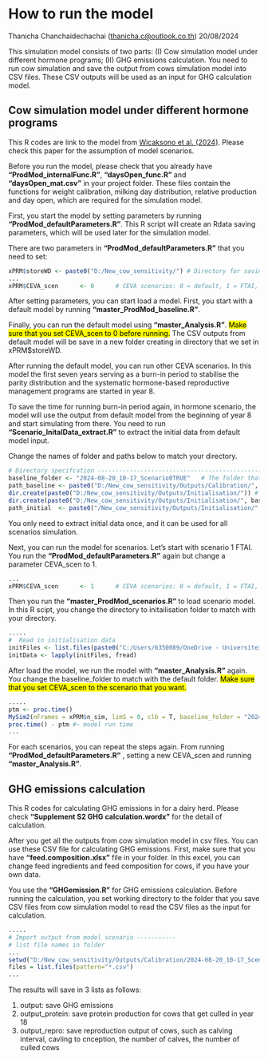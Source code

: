How to run the model
================
Thanicha Chanchaidechachai (<thanicha.c@outlook.co.th>)
20/08/2024

This simulation model consists of two parts: (I) Cow simulation model
under different hormone programs; (II) GHG emissions calculation. You
need to run cow simulation and save the output from cows simulation
model into CSV files. These CSV outputs will be used as an input for GHG
calculation model.

## Cow simulation model under different hormone programs

This R codes are link to the model from [Wicaksono et
al. (2024)](https://doi.org/10.3168/jds.2023-24109). Please check this
paper for the assumption of model scenarios.

Before you run the model, please check that you already have
**“ProdMod_internalFunc.R”**, **“daysOpen_func.R”** and
**“daysOpen_mat.csv”** in your project folder. These files contain the
functions for weight calibration, milking day distribution, relative
production and day open, which are required for the simulation model.

First, you start the model by setting parameters by running
**“ProdMod_defaultParameters.R”**. This R script will create an Rdata
saving parameters, which will be used later for the simulation model.

There are two parameters in **“ProdMod_defaultParameters.R”** that you
need to set:

``` r
xPRM$storeWD <- paste0("D:/New_cow_sensitivity/") # Directory for saving all the output. Change to your own directory
...
xPRM$CEVA_scen      <- 0      # CEVA scenarios: 0 = default, 1 = FTAI, 2 = FTAI+ED, 3 = ED+TAI
```

After setting parameters, you can start load a model. First, you start
with a default model by running **“master_ProdMod_baseline.R”**.

Finally, you can run the default model using **“master_Analysis.R”**.
<mark>Make sure that you set CEVA_scen to 0 before running.</mark> The
CSV outputs from default model will be save in a new folder creating in
directory that we set in xPRM\$storeWD.

After running the default model, you can run other CEVA scenarios. In
this model the first seven years serving as a burn-in period to
stabilise the parity distribution and the systematic hormone-based
reproductive management programs are started in year 8.

To save the time for running burn-in period again, in hormone scenario,
the model will use the output from default model from the beginning of
year 8 and start simulating from there. You need to run
**“Scenario_InitalData_extract.R”** to extract the initial data from
default model input.

Change the names of folder and paths below to match your directory.

``` r
# Directory specifcation --------------------------------------------------
baseline_folder <- "2024-08-20_10-17_Scenario0TRUE"   # The folder that storing the default output 
path_baseline <- paste0("D:/New_cow_sensitivity/Outputs/Calibration/", baseline_folder) # change the path to where you store baseline folder
dir.create(paste0("D:/New_cow_sensitivity/Outputs/Initialisation/")) # Create Initialisation folder in that directory
dir.create(paste0("D:/New_cow_sensitivity/Outputs/Initialisation/", baseline_folder)) # create baseline folder ininitialisation folder
path_initial  <- paste0("/New_cow_sensitivity/Outputs/Initialisation/", baseline_folder) # Change to match with directory name
```

You only need to extract initial data once, and it can be used for all
scenarios simulation.

Next, you can run the model for scenarios. Let’s start with scenario 1
FTAI. You run the **“ProdMod_defaultParameters.R”** again but change a
parameter CEVA_scen to 1.

``` r
...
xPRM$CEVA_scen      <- 1      # CEVA scenarios: 0 = default, 1 = FTAI, 2 = FTAI+ED, 3 = ED+TAI
```

Then you run the **“master_ProdMod_scenarios.R”** to load scenario
model. In this R scipt, you change the directory to initailisation
folder to match with your directory.

``` r
.....
#  Read in initialisation data
initFiles <- list.files(paste0("C:/Users/6350089/OneDrive - Universiteit Utrecht/Side project/Ceva_model environment/GIT_CEVA/Outputs/Initialisation/", baseline_folder), full.names = T)[1:xPRM$n_sim] # Change to match your directory
initData <- lapply(initFiles, fread)
```

After load the model, we run the model with **“master_Analysis.R”**
again. You change the baseline_folder to match with the default folder.
<mark>Make sure that you set CEVA_scen to the scenario that you
want.</mark>

``` r
.....
ptm <- proc.time()
MySim2(nFrames = xPRM$n_sim, limS = 0, clb = T, baseline_folder = "2024-08-20_10-17_Scenario0TRUE")  #the default folder
proc.time() - ptm #~ model run time
...
```

For each scenarios, you can repeat the steps again. From running
**“ProdMod_defaultParameters.R”** , setting a new CEVA_scen and running
**“master_Analysis.R”**.
##

##

## GHG emissions calculation

This R codes for calculating GHG emissions in for a dairy herd. Please check **“Supplement S2 GHG calculation.wordx”** for the
detail of calculation.

After you get all the outputs from cow simulation model in csv files.
You can use these CSV file for calculating GHG emissions. First, make
sure that you have **“feed.composition.xlsx”** file in your folder. In
this excel, you can change feed ingredients and feed composition for
cows, if you have your own data.

You use the **“GHGemission.R”** for GHG emissions calculation. Before
running the calculation, you set working directory to the folder that
you save CSV files from cow simulation model to read the CSV files as
the input for calculation.

``` r
.....
# Import output from model scenario -----------
# list file names in folder
...
setwd("D:/New_cow_sensitivity/Outputs/Calibration/2024-08-20_10-17_Scenario0TRUE") # set to the directory storing CSV files
files = list.files(pattern="*.csv")
...
```

The results will save in 3 lists as follows:
<p>

1)  output: save GHG emissions <br />
2)  output_protein: save protein production for cows that get culled in
    year 18 <br />
3)  output_repro: save reproduction output of cows, such as calving
    interval, cavling to cnception, the number of calves, the number of
    culled cows <br />

